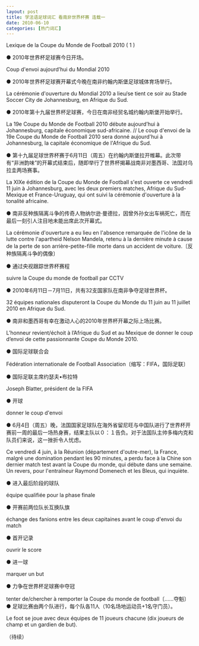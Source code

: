 ```yaml
---
layout: post
title: 学法语足球词汇 看南非世界杯赛 连载一
date: 2010-06-10
categories: [热门词汇]  
---
```


Lexique de la Coupe du Monde de Football 2010 ( 1 )



● 2010年世界杯足球赛今日开场。

Coup d'envoi aujourd’hui du Mondial 2010‎

● 2010年世界杯足球赛开幕式今晚在南非约翰内斯堡足球城体育场举行。

La cérémonie d'ouverture du Mondial 2010‎ a lieu/se tient ce soir au Stade Soccer City de Johannesburg, en Afrique du Sud.

● 2010年第十九届世界杯足球赛，今日在南非经贸名城约翰内斯堡开始举行。

La 19e Coupe du Monde de Football 2010 débute aujourd’hui à Johannesburg, capitale économique sud-africaine.‎ // Le coup d'envoi de la 19e Coupe du Monde de Football 2010 sera donné aujourd'hui à Johannesburg, la capitale économique de l'Afrique du Sud.

● 第十九届足球世界杯赛于6月11日（周五）在约翰内斯堡拉开帷幕。此次带有“非洲韵味”的开幕式结束后，随即举行了世界杯揭幕战南非对墨西哥、法国对乌拉圭两场赛事。

La XIXe édition de la Coupe du Monde de Football s'est ouverte ce vendredi 11 juin à Johannesburg, avec les deux premiers matches, Afrique du Sud-Mexique et France-Uruguay, qui ont suivi la cérémonie d'ouverture à la tonalité africaine.

● 南非反种族隔离斗争的传奇人物纳尔逊·曼德拉，因曾外孙女出车祸死亡，而在最后一刻引人注目地未能出席此次开幕式。

La cérémonie d'ouverture a eu lieu en l'absence remarquée de l'icône de la lutte contre l'apartheid Nelson Mandela, retenu à la dernière minute à cause de la perte de son arrière-petite-fille morte dans un accident de voiture.〔反种族隔离斗争的偶像〕

● 通过央视跟踪世界杯赛程

suivre la Coupe du monde de football par CCTV

● 2010年6月11日－7月11日，共有32支国家队在南非争夺足球世界杯。

32 équipes nationales disputeront la Coupe du Monde du 11 juin au 11 juillet 2010 en Afrique du Sud.

● 南非和墨西哥有幸在激动人心的2010年世界杯开幕之际上场比赛。

L’honneur revient/échoit à l’Afrique du Sud et au Mexique de donner le coup d’envoi de cette passionnante Coupe du Monde 2010.

● 国际足球联合会

Fédération internationale de Football Association〔缩写：FIFA，国际足联〕

● 国际足联主席约瑟夫•布拉特

Joseph Blatter, président de la FIFA

● 开球

donner le coup d'envoi

● 6月4日（周五）晚，法国国家足球队在海外省留尼旺与中国队进行了世界杯开赛前一周的最后一场热身赛，结果主队以０：１告负。对于法国队主帅多梅内克和队员们来说，这一挫折令人忧虑。

Ce vendredi 4 juin, à la Réunion (département d'outre-mer), la France, malgré une domination pendant les 90 minutes, a perdu face à la Chine son dernier match test avant la Coupe du monde, qui débute dans une semaine. Un revers, pour l'entraîneur Raymond Domenech et les Bleus, qui inquiète.

● 进入最后阶段的球队

équipe qualifiée pour la phase finale

● 开赛前两位队长互换队旗

échange des fanions entre les deux capitaines avant le coup d'envoi du match

● 首开记录

ouvrir le score

● 进一球

marquer un but

● 力争在世界杯足球赛中夺冠

tenter de/chercher à remporter la Coupe du monde de football〔……夺魁〕● 足球比赛由两个队进行，每个队各11人（10名场地运动员+1名守门员）。

Le foot se joue avec deux équipes de 11 joueurs chacune (dix joueurs de champ et un gardien de but).

（待续）
